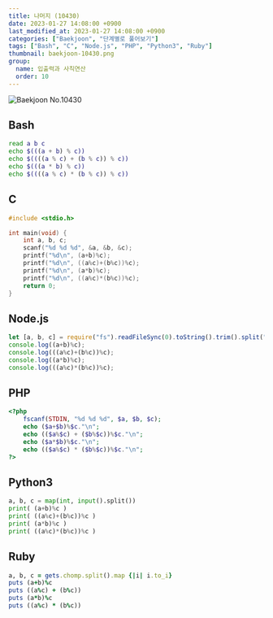 ```yaml
---
title: 나머지 (10430)
date: 2023-01-27 14:08:00 +0900
last_modified_at: 2023-01-27 14:08:00 +0900
categories: ["Baekjoon", "단계별로 풀어보기"]
tags: ["Bash", "C", "Node.js", "PHP", "Python3", "Ruby"]
thumbnail: baekjoon-10430.png
group:
  name: 입출력과 사칙연산
  order: 10
---
```


![Baekjoon No.10430](baekjoon-10430.png)

## Bash
```bash
read a b c
echo $(((a + b) % c))
echo $((((a % c) + (b % c)) % c))
echo $(((a * b) % c))
echo $((((a % c) * (b % c)) % c))
```

## C
```c
#include <stdio.h>

int main(void) {
	int a, b, c;
	scanf("%d %d %d", &a, &b, &c);
	printf("%d\n", (a+b)%c);
	printf("%d\n", ((a%c)+(b%c))%c);
	printf("%d\n", (a*b)%c);
	printf("%d\n", ((a%c)*(b%c))%c);
	return 0;
}
```

## Node.js
```javascript
let [a, b, c] = require("fs").readFileSync(0).toString().trim().split(" ").map(Number);
console.log((a+b)%c);
console.log(((a%c)+(b%c))%c);
console.log((a*b)%c);
console.log(((a%c)*(b%c))%c);
```

## PHP
```php
<?php
	fscanf(STDIN, "%d %d %d", $a, $b, $c);
	echo ($a+$b)%$c."\n";
	echo (($a%$c) + ($b%$c))%$c."\n";
	echo ($a*$b)%$c."\n";
	echo (($a%$c) * ($b%$c))%$c."\n";
?>
```

## Python3
```python
a, b, c = map(int, input().split())
print( (a+b)%c )
print( ((a%c)+(b%c))%c )
print( (a*b)%c )
print( ((a%c)*(b%c))%c )
```

## Ruby
```ruby
a, b, c = gets.chomp.split().map {|i| i.to_i}
puts (a+b)%c
puts ((a%c) + (b%c))
puts (a*b)%c
puts ((a%c) * (b%c))
```
